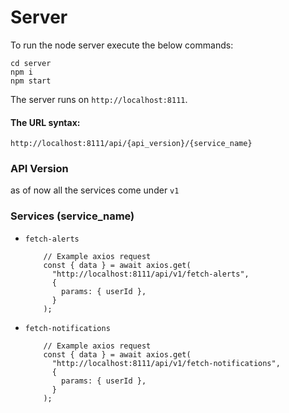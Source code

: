 # Server

To run the node server execute the below commands:
```
cd server
npm i
npm start
```

The server runs on `http://localhost:8111`. 
#### The URL syntax:
`http://localhost:8111/api/{api_version}/{service_name}`

### API Version
as of now all the services come under `v1`
### Services (service_name)
- `fetch-alerts`
  ```
      // Example axios request
      const { data } = await axios.get(
        "http://localhost:8111/api/v1/fetch-alerts",
        {
          params: { userId },
        }
      );
  ```
- `fetch-notifications`
  ```
      // Example axios request
      const { data } = await axios.get(
        "http://localhost:8111/api/v1/fetch-notifications",
        {
          params: { userId },
        }
      );
  ```

